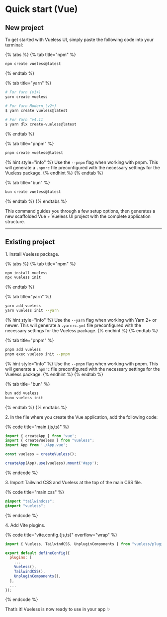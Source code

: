 # Quick start (Vue)

## New project

To get started with Vueless UI, simply paste the following code into your terminal:

{% tabs %}
{% tab title="npm" %}
```bash
npm create vueless@latest
```
{% endtab %}

{% tab title="yarn" %}
```bash
# For Yarn (v1+)
yarn create vueless

# For Yarn Modern (v2+)
$ yarn create vueless@latest
  
# For Yarn ^v4.11
$ yarn dlx create-vueless@latest
```
{% endtab %}

{% tab title="pnpm" %}
```bash
pnpm create vueless@latest
```

{% hint style="info" %}
Use the `--pnpm` flag when working with pnpm. This will generate a `.npmrc` file preconfigured with the necessary settings for the Vueless package.
{% endhint %}
{% endtab %}

{% tab title="bun" %}
```bash
bun create vueless@latest
```
{% endtab %}
{% endtabs %}

This command guides you through a few setup options, then generates a new scaffolded Vue + Vueless UI project with the complete application structure.

***

## Existing project

1\. Install Vueless package.

{% tabs %}
{% tab title="npm" %}
```bash
npm install vueless
npx vueless init
```
{% endtab %}

{% tab title="yarn" %}
```bash
yarn add vueless
yarn vueless init --yarn
```

{% hint style="info" %}
Use the `--yarn` flag when working with Yarn 2+ or newer. This will generate a `.yarnrc.yml` file preconfigured with the necessary settings for the Vueless package.
{% endhint %}
{% endtab %}

{% tab title="pnpm" %}
```bash
pnpm add vueless
pnpm exec vueless init --pnpm
```

{% hint style="info" %}
Use the `--pnpm` flag when working with pnpm. This will generate a `.npmrc` file preconfigured with the necessary settings for the Vueless package.
{% endhint %}
{% endtab %}

{% tab title="bun" %}
```bash
bun add vueless
bunx vueless init
```
{% endtab %}
{% endtabs %}

2\. In the file where you create the Vue application, add the following code:&#x20;

{% code title="main.{js,ts}" %}
```javascript
import { createApp } from 'vue';
import { createVueless } from "vueless";
import App from './App.vue';

const vueless = createVueless();

createApp(App).use(vueless).mount('#app');
```
{% endcode %}

3\. Import Tailwind CSS and Vueless at the top of the main CSS file.

{% code title="main.css" %}
```scss
@import "tailwindcss";
@import "vueless";
```
{% endcode %}

4\. Add Vite plugins.

{% code title="vite.config.{js,ts}" overflow="wrap" %}
```javascript
import { Vueless, TailwindCSS, UnpluginComponents } from "vueless/plugin-vite";

export default defineConfig({
  plugins: [
    ...
    Vueless(),
    TailwindCSS(),
    UnpluginComponents(),
  ],
  ...
});
```
{% endcode %}

That’s it! Vueless is now ready to use in your app ✨

